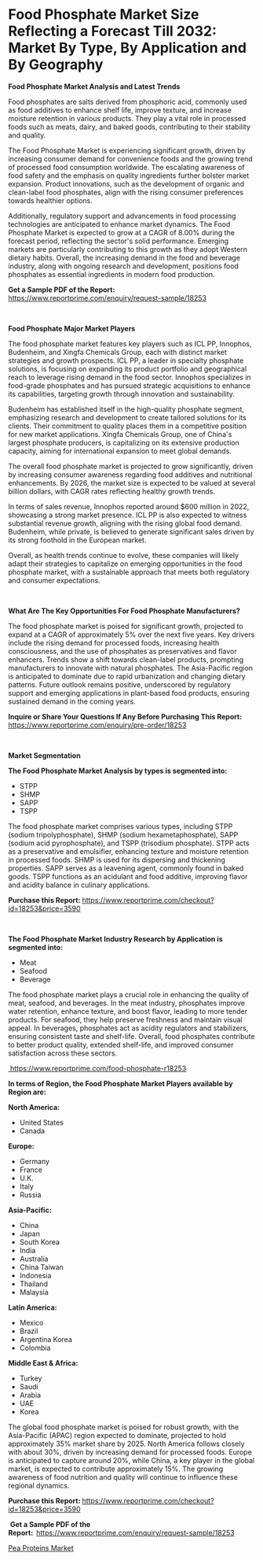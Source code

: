 <p><h1>Food Phosphate Market Size Reflecting a Forecast Till 2032: Market By Type, By Application and By Geography</h1></p><p><strong>Food Phosphate Market Analysis and Latest Trends</strong></p>
<p><p>Food phosphates are salts derived from phosphoric acid, commonly used as food additives to enhance shelf life, improve texture, and increase moisture retention in various products. They play a vital role in processed foods such as meats, dairy, and baked goods, contributing to their stability and quality.</p><p>The Food Phosphate Market is experiencing significant growth, driven by increasing consumer demand for convenience foods and the growing trend of processed food consumption worldwide. The escalating awareness of food safety and the emphasis on quality ingredients further bolster market expansion. Product innovations, such as the development of organic and clean-label food phosphates, align with the rising consumer preferences towards healthier options.</p><p>Additionally, regulatory support and advancements in food processing technologies are anticipated to enhance market dynamics. The Food Phosphate Market is expected to grow at a CAGR of 8.00% during the forecast period, reflecting the sector's solid performance. Emerging markets are particularly contributing to this growth as they adopt Western dietary habits. Overall, the increasing demand in the food and beverage industry, along with ongoing research and development, positions food phosphates as essential ingredients in modern food production.</p></p>
<p><strong>Get a Sample PDF of the Report:&nbsp;</strong> <a href="https://www.reportprime.com/enquiry/request-sample/18253?utm_campaign=3181&utm_medium=2&utm_source=Github&utm_content=ia&utm_term=19032025&utm_id=food-phosphate">https://www.reportprime.com/enquiry/request-sample/18253</a></p>
<p>&nbsp;</p>
<p><strong>Food Phosphate Major Market Players</strong></p>
<p><p>The food phosphate market features key players such as ICL PP, Innophos, Budenheim, and Xingfa Chemicals Group, each with distinct market strategies and growth prospects. ICL PP, a leader in specialty phosphate solutions, is focusing on expanding its product portfolio and geographical reach to leverage rising demand in the food sector. Innophos specializes in food-grade phosphates and has pursued strategic acquisitions to enhance its capabilities, targeting growth through innovation and sustainability.</p><p>Budenheim has established itself in the high-quality phosphate segment, emphasizing research and development to create tailored solutions for its clients. Their commitment to quality places them in a competitive position for new market applications. Xingfa Chemicals Group, one of China's largest phosphate producers, is capitalizing on its extensive production capacity, aiming for international expansion to meet global demands.</p><p>The overall food phosphate market is projected to grow significantly, driven by increasing consumer awareness regarding food additives and nutritional enhancements. By 2026, the market size is expected to be valued at several billion dollars, with CAGR rates reflecting healthy growth trends.</p><p>In terms of sales revenue, Innophos reported around $600 million in 2022, showcasing a strong market presence. ICL PP is also expected to witness substantial revenue growth, aligning with the rising global food demand. Budenheim, while private, is believed to generate significant sales driven by its strong foothold in the European market.</p><p>Overall, as health trends continue to evolve, these companies will likely adapt their strategies to capitalize on emerging opportunities in the food phosphate market, with a sustainable approach that meets both regulatory and consumer expectations.</p></p>
<p>&nbsp;</p>
<p><strong>What Are The Key Opportunities For Food Phosphate Manufacturers?</strong></p>
<p><p>The food phosphate market is poised for significant growth, projected to expand at a CAGR of approximately 5% over the next five years. Key drivers include the rising demand for processed foods, increasing health consciousness, and the use of phosphates as preservatives and flavor enhancers. Trends show a shift towards clean-label products, prompting manufacturers to innovate with natural phosphates. The Asia-Pacific region is anticipated to dominate due to rapid urbanization and changing dietary patterns. Future outlook remains positive, underscored by regulatory support and emerging applications in plant-based food products, ensuring sustained demand in the coming years.</p></p>
<p><strong>Inquire or Share Your Questions If Any Before Purchasing This Report:</strong> <a href="https://www.reportprime.com/enquiry/pre-order/18253?utm_campaign=3181&utm_medium=2&utm_source=Github&utm_content=ia&utm_term=19032025&utm_id=food-phosphate">https://www.reportprime.com/enquiry/pre-order/18253</a></p>
<p>&nbsp;</p>
<p><strong>Market Segmentation</strong></p>
<p><strong>The Food Phosphate Market Analysis by types is segmented into:</strong></p>
<p><ul><li>STPP</li><li>SHMP</li><li>SAPP</li><li>TSPP</li></ul></p>
<p><p>The food phosphate market comprises various types, including STPP (sodium tripolyphosphate), SHMP (sodium hexametaphosphate), SAPP (sodium acid pyrophosphate), and TSPP (trisodium phosphate). STPP acts as a preservative and emulsifier, enhancing texture and moisture retention in processed foods. SHMP is used for its dispersing and thickening properties. SAPP serves as a leavening agent, commonly found in baked goods. TSPP functions as an acidulant and food additive, improving flavor and acidity balance in culinary applications.</p></p>
<p><strong>Purchase this Report:&nbsp;</strong><a href="https://www.reportprime.com/checkout?id=18253&price=3590&utm_campaign=3181&utm_medium=2&utm_source=Github&utm_content=ia&utm_term=19032025&utm_id=food-phosphate">https://www.reportprime.com/checkout?id=18253&price=3590</a></p>
<p>&nbsp;</p>
<p><strong>The Food Phosphate Market Industry Research by Application is segmented into:</strong></p>
<p><ul><li>Meat</li><li>Seafood</li><li>Beverage</li></ul></p>
<p><p>The food phosphate market plays a crucial role in enhancing the quality of meat, seafood, and beverages. In the meat industry, phosphates improve water retention, enhance texture, and boost flavor, leading to more tender products. For seafood, they help preserve freshness and maintain visual appeal. In beverages, phosphates act as acidity regulators and stabilizers, ensuring consistent taste and shelf-life. Overall, food phosphates contribute to better product quality, extended shelf-life, and improved consumer satisfaction across these sectors.</p></p>
<p><a href="https://www.reportprime.com/food-phosphate-r18253?utm_campaign=3181&utm_medium=2&utm_source=Github&utm_content=ia&utm_term=19032025&utm_id=food-phosphate">&nbsp;https://www.reportprime.com/food-phosphate-r18253</a></p>
<p><strong>In terms of Region, the Food Phosphate Market Players available by Region are:</strong></p>
<p>
    <p> <strong> North America: </strong>
        <ul>
            <li>United States</li>
            <li>Canada</li>
        </ul>
        </p> 
    <p> <strong> Europe: </strong>
        <ul>
            <li>Germany</li>
            <li>France</li>
            <li>U.K.</li>
            <li>Italy</li>
            <li>Russia</li>
        </ul>
        </p> 
    <p> <strong> Asia-Pacific: </strong>
        <ul>
            <li>China</li>
            <li>Japan</li>
            <li>South Korea</li>
            <li>India</li>
            <li>Australia</li>
            <li>China Taiwan</li>
            <li>Indonesia</li>
            <li>Thailand</li>
            <li>Malaysia</li>
        </ul>
        </p> 
    <p> <strong> Latin America: </strong>
        <ul>
            <li>Mexico</li>
            <li>Brazil</li>
            <li>Argentina Korea</li>
            <li>Colombia</li>
        </ul>
        </p> 
    <p> <strong> Middle East & Africa: </strong>
        <ul>
            <li>Turkey</li>
            <li>Saudi</li>
            <li>Arabia</li>
            <li>UAE</li>
            <li>Korea</li>
        </ul>
    </p>
    </p>
<p><p>The global food phosphate market is poised for robust growth, with the Asia-Pacific (APAC) region expected to dominate, projected to hold approximately 35% market share by 2025. North America follows closely with about 30%, driven by increasing demand for processed foods. Europe is anticipated to capture around 20%, while China, a key player in the global market, is expected to contribute approximately 15%. The growing awareness of food nutrition and quality will continue to influence these regional dynamics.</p></p>
<p><strong>Purchase this Report: </strong><a href="https://www.reportprime.com/checkout?id=18253&price=3590&utm_campaign=3181&utm_medium=2&utm_source=Github&utm_content=ia&utm_term=19032025&utm_id=food-phosphate">https://www.reportprime.com/checkout?id=18253&price=3590</a></p>
<p>&nbsp;<strong>Get a Sample PDF of the Report:&nbsp;&nbsp;</strong><a href="https://www.reportprime.com/enquiry/request-sample/18253?utm_campaign=3181&utm_medium=2&utm_source=Github&utm_content=ia&utm_term=19032025&utm_id=food-phosphate">https://www.reportprime.com/enquiry/request-sample/18253</a></p>
<p><strong></strong></p>
<p><p><a href="https://github.com/awalinfucci/Market-Research-Report-List-1/blob/main/pea-proteins-market.md?utm_campaign=3181&utm_medium=2&utm_source=Github&utm_content=ia&utm_term=19032025&utm_id=food-phosphate">Pea Proteins Market</a></p></p>